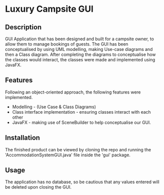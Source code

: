 # Luxury Campsite GUI 

## Description 
GUI Application that has been designed and built for a campsite owner, to allow them to manage bookings of guests. The GUI has been conceptualised by using UML modelling, making Use-case diagrams and then a Class diagram. After completing the diagrams to conceptualise how the classes would interact, the classes were made and implemented using JavaFX. 

## Features
Following an object-oriented approach, the following features were implemented.
- Modelling - (Use Case & Class Diagrams)
- Class interface implementation - ensuring classes interact with each other
- JavaFX - making use of SceneBuilder to help conceptualise our GUI.

## Installation 
The finished product can be viewed by cloning the repo and running the 'AccommodationSystemGUI.java' file inside the 'gui' package.

## Usage
The application has no database, so be cautious that any values entered will be deleted upon closing the GUI.
